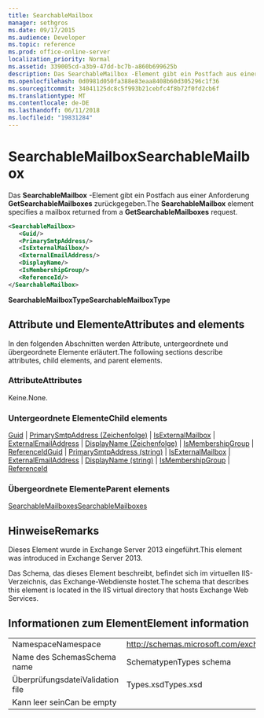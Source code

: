 ```yaml
---
title: SearchableMailbox
manager: sethgros
ms.date: 09/17/2015
ms.audience: Developer
ms.topic: reference
ms.prod: office-online-server
localization_priority: Normal
ms.assetid: 339005cd-a3b9-47dd-bc7b-a860b699625b
description: Das SearchableMailbox -Element gibt ein Postfach aus einer Anforderung GetSearchableMailboxes zurückgegeben.
ms.openlocfilehash: 0d0981d050fa388e83eaa8408b60d305296c1f36
ms.sourcegitcommit: 34041125dc8c5f993b21cebfc4f8b72f0fd2cb6f
ms.translationtype: MT
ms.contentlocale: de-DE
ms.lasthandoff: 06/11/2018
ms.locfileid: "19831284"
---
```

# <a name="searchablemailbox"></a><span data-ttu-id="1426b-103">SearchableMailbox</span><span class="sxs-lookup"><span data-stu-id="1426b-103">SearchableMailbox</span></span>

<span data-ttu-id="1426b-104">Das **SearchableMailbox** -Element gibt ein Postfach aus einer Anforderung **GetSearchableMailboxes** zurückgegeben.</span><span class="sxs-lookup"><span data-stu-id="1426b-104">The **SearchableMailbox** element specifies a mailbox returned from a **GetSearchableMailboxes** request.</span></span> 
  
```XML
<SearchableMailbox>
   <Guid/>
   <PrimarySmtpAddress/>
   <IsExternalMailbox/>
   <ExternalEmailAddress/>
   <DisplayName/>
   <IsMembershipGroup/>
   <ReferenceId/>
</SearchableMailbox>
```

 <span data-ttu-id="1426b-105">**SearchableMailboxType**</span><span class="sxs-lookup"><span data-stu-id="1426b-105">**SearchableMailboxType**</span></span>
## <a name="attributes-and-elements"></a><span data-ttu-id="1426b-106">Attribute und Elemente</span><span class="sxs-lookup"><span data-stu-id="1426b-106">Attributes and elements</span></span>

<span data-ttu-id="1426b-107">In den folgenden Abschnitten werden Attribute, untergeordnete und übergeordnete Elemente erläutert.</span><span class="sxs-lookup"><span data-stu-id="1426b-107">The following sections describe attributes, child elements, and parent elements.</span></span>
  
### <a name="attributes"></a><span data-ttu-id="1426b-108">Attribute</span><span class="sxs-lookup"><span data-stu-id="1426b-108">Attributes</span></span>

<span data-ttu-id="1426b-109">Keine.</span><span class="sxs-lookup"><span data-stu-id="1426b-109">None.</span></span>
  
### <a name="child-elements"></a><span data-ttu-id="1426b-110">Untergeordnete Elemente</span><span class="sxs-lookup"><span data-stu-id="1426b-110">Child elements</span></span>

<span data-ttu-id="1426b-111">[Guid](guid-ex15websvcsotherref.md) | [PrimarySmtpAddress (Zeichenfolge)](primarysmtpaddress-string.md) | [IsExternalMailbox](isexternalmailbox.md) | [ExternalEmailAddress](externalemailaddress.md) | [DisplayName (Zeichenfolge)](displayname-string.md) | [IsMembershipGroup](ismembershipgroup.md) | [ReferenceId](referenceid.md)</span><span class="sxs-lookup"><span data-stu-id="1426b-111">[Guid](guid-ex15websvcsotherref.md) | [PrimarySmtpAddress (string)](primarysmtpaddress-string.md) | [IsExternalMailbox](isexternalmailbox.md) | [ExternalEmailAddress](externalemailaddress.md) | [DisplayName (string)](displayname-string.md) | [IsMembershipGroup](ismembershipgroup.md) | [ReferenceId](referenceid.md)</span></span>
  
### <a name="parent-elements"></a><span data-ttu-id="1426b-112">Übergeordnete Elemente</span><span class="sxs-lookup"><span data-stu-id="1426b-112">Parent elements</span></span>

[<span data-ttu-id="1426b-113">SearchableMailboxes</span><span class="sxs-lookup"><span data-stu-id="1426b-113">SearchableMailboxes</span></span>](searchablemailboxes.md)
  
## <a name="remarks"></a><span data-ttu-id="1426b-114">Hinweise</span><span class="sxs-lookup"><span data-stu-id="1426b-114">Remarks</span></span>

<span data-ttu-id="1426b-115">Dieses Element wurde in Exchange Server 2013 eingeführt.</span><span class="sxs-lookup"><span data-stu-id="1426b-115">This element was introduced in Exchange Server 2013.</span></span>
  
<span data-ttu-id="1426b-116">Das Schema, das dieses Element beschreibt, befindet sich im virtuellen IIS-Verzeichnis, das Exchange-Webdienste hostet.</span><span class="sxs-lookup"><span data-stu-id="1426b-116">The schema that describes this element is located in the IIS virtual directory that hosts Exchange Web Services.</span></span>
  
## <a name="element-information"></a><span data-ttu-id="1426b-117">Informationen zum Element</span><span class="sxs-lookup"><span data-stu-id="1426b-117">Element information</span></span>

|||
|:-----|:-----|
|<span data-ttu-id="1426b-118">Namespace</span><span class="sxs-lookup"><span data-stu-id="1426b-118">Namespace</span></span>  <br/> |http://schemas.microsoft.com/exchange/services/2006/types  <br/> |
|<span data-ttu-id="1426b-119">Name des Schemas</span><span class="sxs-lookup"><span data-stu-id="1426b-119">Schema name</span></span>  <br/> |<span data-ttu-id="1426b-120">Schematypen</span><span class="sxs-lookup"><span data-stu-id="1426b-120">Types schema</span></span>  <br/> |
|<span data-ttu-id="1426b-121">Überprüfungsdatei</span><span class="sxs-lookup"><span data-stu-id="1426b-121">Validation file</span></span>  <br/> |<span data-ttu-id="1426b-122">Types.xsd</span><span class="sxs-lookup"><span data-stu-id="1426b-122">Types.xsd</span></span>  <br/> |
|<span data-ttu-id="1426b-123">Kann leer sein</span><span class="sxs-lookup"><span data-stu-id="1426b-123">Can be empty</span></span>  <br/> ||
   

